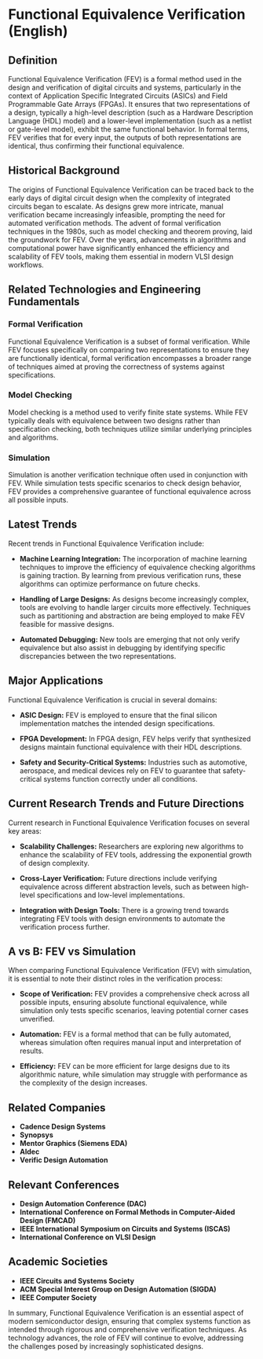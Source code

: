 # Functional Equivalence Verification (English)

## Definition 
Functional Equivalence Verification (FEV) is a formal method used in the design and verification of digital circuits and systems, particularly in the context of Application Specific Integrated Circuits (ASICs) and Field Programmable Gate Arrays (FPGAs). It ensures that two representations of a design, typically a high-level description (such as a Hardware Description Language (HDL) model) and a lower-level implementation (such as a netlist or gate-level model), exhibit the same functional behavior. In formal terms, FEV verifies that for every input, the outputs of both representations are identical, thus confirming their functional equivalence.

## Historical Background
The origins of Functional Equivalence Verification can be traced back to the early days of digital circuit design when the complexity of integrated circuits began to escalate. As designs grew more intricate, manual verification became increasingly infeasible, prompting the need for automated verification methods. The advent of formal verification techniques in the 1980s, such as model checking and theorem proving, laid the groundwork for FEV. Over the years, advancements in algorithms and computational power have significantly enhanced the efficiency and scalability of FEV tools, making them essential in modern VLSI design workflows.

## Related Technologies and Engineering Fundamentals

### Formal Verification
Functional Equivalence Verification is a subset of formal verification. While FEV focuses specifically on comparing two representations to ensure they are functionally identical, formal verification encompasses a broader range of techniques aimed at proving the correctness of systems against specifications.

### Model Checking
Model checking is a method used to verify finite state systems. While FEV typically deals with equivalence between two designs rather than specification checking, both techniques utilize similar underlying principles and algorithms.

### Simulation
Simulation is another verification technique often used in conjunction with FEV. While simulation tests specific scenarios to check design behavior, FEV provides a comprehensive guarantee of functional equivalence across all possible inputs.

## Latest Trends
Recent trends in Functional Equivalence Verification include:

- **Machine Learning Integration:** The incorporation of machine learning techniques to improve the efficiency of equivalence checking algorithms is gaining traction. By learning from previous verification runs, these algorithms can optimize performance on future checks.
  
- **Handling of Large Designs:** As designs become increasingly complex, tools are evolving to handle larger circuits more effectively. Techniques such as partitioning and abstraction are being employed to make FEV feasible for massive designs.

- **Automated Debugging:** New tools are emerging that not only verify equivalence but also assist in debugging by identifying specific discrepancies between the two representations.

## Major Applications
Functional Equivalence Verification is crucial in several domains:

- **ASIC Design:** FEV is employed to ensure that the final silicon implementation matches the intended design specifications.
  
- **FPGA Development:** In FPGA design, FEV helps verify that synthesized designs maintain functional equivalence with their HDL descriptions.

- **Safety and Security-Critical Systems:** Industries such as automotive, aerospace, and medical devices rely on FEV to guarantee that safety-critical systems function correctly under all conditions.

## Current Research Trends and Future Directions
Current research in Functional Equivalence Verification focuses on several key areas:

- **Scalability Challenges:** Researchers are exploring new algorithms to enhance the scalability of FEV tools, addressing the exponential growth of design complexity.

- **Cross-Layer Verification:** Future directions include verifying equivalence across different abstraction levels, such as between high-level specifications and low-level implementations.

- **Integration with Design Tools:** There is a growing trend towards integrating FEV tools with design environments to automate the verification process further.

## A vs B: FEV vs Simulation
When comparing Functional Equivalence Verification (FEV) with simulation, it is essential to note their distinct roles in the verification process:

- **Scope of Verification:** FEV provides a comprehensive check across all possible inputs, ensuring absolute functional equivalence, while simulation only tests specific scenarios, leaving potential corner cases unverified.
  
- **Automation:** FEV is a formal method that can be fully automated, whereas simulation often requires manual input and interpretation of results.

- **Efficiency:** FEV can be more efficient for large designs due to its algorithmic nature, while simulation may struggle with performance as the complexity of the design increases.

## Related Companies
- **Cadence Design Systems**
- **Synopsys**
- **Mentor Graphics (Siemens EDA)**
- **Aldec**
- **Verific Design Automation**

## Relevant Conferences
- **Design Automation Conference (DAC)**
- **International Conference on Formal Methods in Computer-Aided Design (FMCAD)**
- **IEEE International Symposium on Circuits and Systems (ISCAS)**
- **International Conference on VLSI Design**

## Academic Societies
- **IEEE Circuits and Systems Society**
- **ACM Special Interest Group on Design Automation (SIGDA)**
- **IEEE Computer Society**

In summary, Functional Equivalence Verification is an essential aspect of modern semiconductor design, ensuring that complex systems function as intended through rigorous and comprehensive verification techniques. As technology advances, the role of FEV will continue to evolve, addressing the challenges posed by increasingly sophisticated designs.